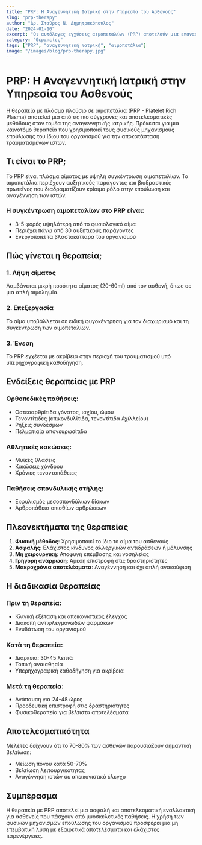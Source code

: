 ```yaml
---
title: "PRP: Η Αναγεννητική Ιατρική στην Υπηρεσία του Ασθενούς"
slug: "prp-therapy"
author: "Δρ. Σταύρος Ν. Δημητρακόπουλος"
date: "2024-01-10"
excerpt: "Οι αυτόλογες εγχύσεις αιμοπεταλίων (PRP) αποτελούν μια επαναστατική θεραπεία που χρησιμοποιεί τους φυσικούς μηχανισμούς επούλωσης του σώματος."
category: "Θεραπείες"
tags: ["PRP", "αναγεννητική ιατρική", "αιμοπετάλια"]
image: "/images/blog/prp-therapy.jpg"
---
```


# PRP: Η Αναγεννητική Ιατρική στην Υπηρεσία του Ασθενούς

Η θεραπεία με πλάσμα πλούσιο σε αιμοπετάλια (PRP - Platelet Rich Plasma) αποτελεί μια από τις πιο σύγχρονες και αποτελεσματικές μεθόδους στον τομέα της αναγεννητικής ιατρικής. Πρόκειται για μια καινοτόμο θεραπεία που χρησιμοποιεί τους φυσικούς μηχανισμούς επούλωσης του ίδιου του οργανισμού για την αποκατάσταση τραυματισμένων ιστών.

## Τι είναι το PRP;

Το PRP είναι πλάσμα αίματος με υψηλή συγκέντρωση αιμοπεταλίων. Τα αιμοπετάλια περιέχουν αυξητικούς παράγοντες και βιοδραστικές πρωτεΐνες που διαδραματίζουν κρίσιμο ρόλο στην επούλωση και αναγέννηση των ιστών.

### Η συγκέντρωση αιμοπεταλίων στο PRP είναι:
- 3-5 φορές υψηλότερη από το φυσιολογικό αίμα
- Περιέχει πάνω από 30 αυξητικούς παράγοντες
- Ενεργοποιεί τα βλαστοκύτταρα του οργανισμού

## Πώς γίνεται η θεραπεία;

### 1. Λήψη αίματος
Λαμβάνεται μικρή ποσότητα αίματος (20-60ml) από τον ασθενή, όπως σε μια απλή αιμοληψία.

### 2. Επεξεργασία
Το αίμα υποβάλλεται σε ειδική φυγοκέντρηση για τον διαχωρισμό και τη συγκέντρωση των αιμοπεταλίων.

### 3. Ένεση
Το PRP εγχέεται με ακρίβεια στην περιοχή του τραυματισμού υπό υπερηχογραφική καθοδήγηση.

## Ενδείξεις θεραπείας με PRP

### Ορθοπεδικές παθήσεις:
- Οστεοαρθρίτιδα γόνατος, ισχίου, ώμου
- Τενοντίτιδες (επικονδυλίτιδα, τενοντίτιδα Αχιλλείου)
- Ρήξεις συνδέσμων
- Πελματιαία απονευρωσίτιδα

### Αθλητικές κακώσεις:
- Μυϊκές θλάσεις
- Κακώσεις χόνδρου
- Χρόνιες τενοντοπάθειες

### Παθήσεις σπονδυλικής στήλης:
- Εκφυλισμός μεσοσπονδύλιων δίσκων
- Αρθροπάθεια οπισθίων αρθρώσεων

## Πλεονεκτήματα της θεραπείας

1. **Φυσική μέθοδος**: Χρησιμοποιεί το ίδιο το αίμα του ασθενούς
2. **Ασφαλής**: Ελάχιστος κίνδυνος αλλεργικών αντιδράσεων ή μόλυνσης
3. **Μη χειρουργική**: Αποφυγή επέμβασης και νοσηλείας
4. **Γρήγορη ανάρρωση**: Άμεση επιστροφή στις δραστηριότητες
5. **Μακροχρόνια αποτελέσματα**: Αναγέννηση και όχι απλή ανακούφιση

## Η διαδικασία θεραπείας

### Πριν τη θεραπεία:
- Κλινική εξέταση και απεικονιστικός έλεγχος
- Διακοπή αντιφλεγμονωδών φαρμάκων
- Ενυδάτωση του οργανισμού

### Κατά τη θεραπεία:
- Διάρκεια: 30-45 λεπτά
- Τοπική αναισθησία
- Υπερηχογραφική καθοδήγηση για ακρίβεια

### Μετά τη θεραπεία:
- Ανάπαυση για 24-48 ώρες
- Προοδευτική επιστροφή στις δραστηριότητες
- Φυσικοθεραπεία για βέλτιστα αποτελέσματα

## Αποτελεσματικότητα

Μελέτες δείχνουν ότι το 70-80% των ασθενών παρουσιάζουν σημαντική βελτίωση:
- Μείωση πόνου κατά 50-70%
- Βελτίωση λειτουργικότητας
- Αναγέννηση ιστών σε απεικονιστικό έλεγχο

## Συμπέρασμα

Η θεραπεία με PRP αποτελεί μια ασφαλή και αποτελεσματική εναλλακτική για ασθενείς που πάσχουν από μυοσκελετικές παθήσεις. Η χρήση των φυσικών μηχανισμών επούλωσης του οργανισμού προσφέρει μια μη επεμβατική λύση με εξαιρετικά αποτελέσματα και ελάχιστες παρενέργειες.